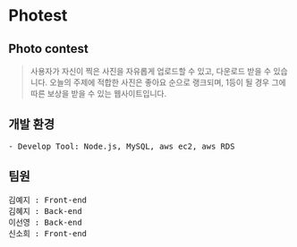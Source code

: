 # Photest


## Photo contest

> 사용자가 자신이 찍은 사진을 자유롭게 업로드할 수 있고, 다운로드 받을 수 있습니다.
> 오늘의 주제에 적합한 사진은 좋아요 순으로 랭크되며, 1등이 될 경우 그에 따른 보상을 받을 수 있는 웹사이트입니다.


## 개발 환경
<pre>
- Develop Tool: Node.js, MySQL, aws ec2, aws RDS
</pre>

## 팀원
<pre>
김예지 : Front-end
김혜지 : Back-end
이선영 : Back-end
신소희 : Front-end
</pre>
